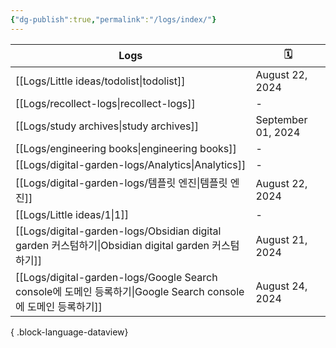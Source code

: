 ```yaml
---
{"dg-publish":true,"permalink":"/logs/index/"}
---
```



| Logs                                                                                             | 🗓️                |
| ------------------------------------------------------------------------------------------------ | ------------------ |
| [[Logs/Little ideas/todolist\|todolist]]                                                      | August 22, 2024    |
| [[Logs/recollect-logs\|recollect-logs]]                                                       | \-                 |
| [[Logs/study archives\|study archives]]                                                       | September 01, 2024 |
| [[Logs/engineering books\|engineering books]]                                                 | \-                 |
| [[Logs/digital-garden-logs/Analytics\|Analytics]]                                             | \-                 |
| [[Logs/digital-garden-logs/템플릿 엔진\|템플릿 엔진]]                                                   | August 22, 2024    |
| [[Logs/Little ideas/1\|1]]                                                                    | \-                 |
| [[Logs/digital-garden-logs/Obsidian digital garden 커스텀하기\|Obsidian digital garden 커스텀하기]]     | August 21, 2024    |
| [[Logs/digital-garden-logs/Google Search console에 도메인 등록하기\|Google Search console에 도메인 등록하기]] | August 24, 2024    |

{ .block-language-dataview}
